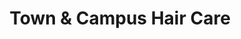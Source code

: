 ---
title: "Town & Campus Hair Care"
url: /gettysburg/town-and-campus-hair-care/
shop: hairdresser
---